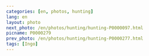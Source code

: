 ```yaml
---
categories: [en, photos, hunting]
lang: en
layout: photo
next_photo: /en/photos/hunting/hunting-P0000097.html
picname: P0000279
prev_photo: /en/photos/hunting/hunting-P0000277.html
tags: [Ingo]
---
```

